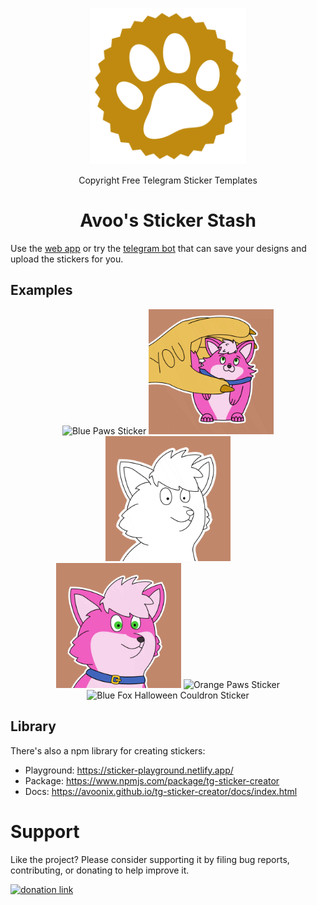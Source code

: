 <p align="center">
<a href="https://stickers.avoonix.com/">
<img width="250" alt="Avoo's Sticker Stash Logo" src="./packages/frontend/public/favicon.svg">
</a>
</p>

<p align="center">
Copyright Free Telegram Sticker Templates
</p>

<h1 align="center">Avoo's Sticker Stash</h1>

Use the [web app](https://stickers.avoonix.com/) or try the [telegram bot](https://stickers.avoonix.com/) that can save your designs and upload the stickers for you.

## Examples

<p align="center">
<img width="200" alt="Blue Paws Sticker" src="./examples/furry-telegram-sticker-animated-paws-blue-pastel-beans.gif">
<img width="200" alt="Petting Pink Fox Sticker" src="./examples/furry-telegram-sticker-animated-petting-petpet-pink-fox.gif">
<img width="200" alt="Popping Sticker" src="./examples/furry-telegram-sticker-animated-popcat-popping-meme-blank-template.gif">
<br>
<img width="200" alt="Popping Pink Fox Sticker" src="./examples/furry-telegram-sticker-animated-popcat-popping-meme-pink-fox.gif">
<img width="200" alt="Orange Paws Sticker" src="./examples/furry-telegram-sticker-animated-paws-hypno-spiral-orange-green-beans.gif">
<img width="200" alt="Blue Fox Halloween Couldron Sticker" src="./examples/furry-telegram-sticker-animated-halloween-couldron-blue-fox.gif">
</p>

## Library

There's also a npm library for creating stickers:

- Playground: https://sticker-playground.netlify.app/
- Package: https://www.npmjs.com/package/tg-sticker-creator
- Docs: https://avoonix.github.io/tg-sticker-creator/docs/index.html

# Support

Like the project? Please consider supporting it by filing bug reports, contributing, or donating to help improve it.

[![donation link](https://i.avoonix.com/patreon/avoonix-become-a-patron-button.png)](https://avoonix.com/support)


<!-- ## Web App

[here](./packages/frontend)

## Library

[library](./packages/tg-sticker-creator/) and [playground](./packages/playground) -->
